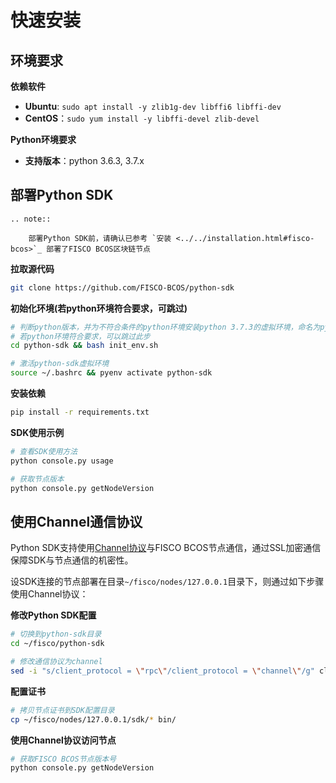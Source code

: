 # 快速安装

## 环境要求

**依赖软件**

- **Ubuntu**: `sudo apt install -y zlib1g-dev libffi6 libffi-dev`
- **CentOS**：`sudo yum install -y libffi-devel zlib-devel`

**Python环境要求**

- **支持版本**：python 3.6.3, 3.7.x

## 部署Python SDK

```eval_rst
.. note::

    部署Python SDK前，请确认已参考 `安装 <../../installation.html#fisco-bcos>`_ 部署了FISCO BCOS区块链节点
```

**拉取源代码**

```bash
git clone https://github.com/FISCO-BCOS/python-sdk
```

**初始化环境(若python环境符合要求，可跳过)**

```bash
# 判断python版本，并为不符合条件的python环境安装python 3.7.3的虚拟环境，命名为python-sdk
# 若python环境符合要求，可以跳过此步
cd python-sdk && bash init_env.sh

# 激活python-sdk虚拟环境
source ~/.bashrc && pyenv activate python-sdk
```

**安装依赖**
```bash
pip install -r requirements.txt
```

**SDK使用示例**
```bash
# 查看SDK使用方法
python console.py usage

# 获取节点版本
python console.py getNodeVersion
```

## 使用Channel通信协议

Python SDK支持使用[Channel协议](../../design/protocol_description.html#channelmessage)与FISCO BCOS节点通信，通过SSL加密通信保障SDK与节点通信的机密性。

设SDK连接的节点部署在目录`~/fisco/nodes/127.0.0.1`目录下，则通过如下步骤使用Channel协议：

**修改Python SDK配置**

```bash
# 切换到python-sdk目录
cd ~/fisco/python-sdk

# 修改通信协议为channel
sed -i "s/client_protocol = \"rpc\"/client_protocol = \"channel\"/g" client_config.py
```

**配置证书**
```bash
# 拷贝节点证书到SDK配置目录
cp ~/fisco/nodes/127.0.0.1/sdk/* bin/
```

**使用Channel协议访问节点**

```bash
# 获取FISCO BCOS节点版本号
python console.py getNodeVersion
```
